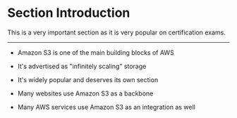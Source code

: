 # Section Introduction

This is a very important section as it is very popular on certification exams.

---

- Amazon S3 is one of the main building blocks of AWS
- It's advertised as "infinitely scaling" storage
- It's widely popular and deserves its own section

- Many websites use Amazon S3 as a backbone
- Many AWS services use Amazon S3 as an integration as well